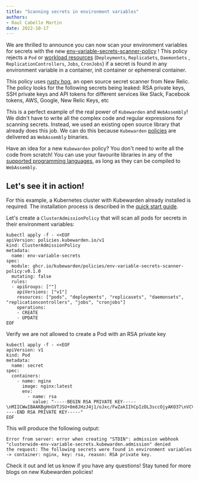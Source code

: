 ```yaml
---
title: "Scanning secrets in environment variables"
authors:
- Raul Cabello Martin
date: 2022-10-17
---
```


We are thrilled to announce you can now scan your environment variables for secrets with the new
[env-variable-secrets-scanner-policy](https://github.com/kubewarden/env-variable-secrets-scanner-policy) ! This policy rejects a `Pod`
or [workload resources](https://kubernetes.io/docs/concepts/workloads/) (`Deployments`, `ReplicaSets`, `DaemonSets`
, `ReplicationControllers`, `Jobs`, `CronJobs`) if a secret is found in any environment variable
in a container, init container or ephemeral container.

This policy uses [rusty hog](https://github.com/newrelic/rusty-hog), an open source secret scanner from New Relic. The
policy looks for the following secrets being leaked: RSA private keys, SSH private keys and API tokens for different
services like Slack, Facebook tokens, AWS, Google, New Relic Keys, etc

This is a perfect example of the real power of `Kubewarden` and `WebAssembly`! We didn't have to write all the complex
code and regular expressions for scanning secrets. Instead, we used an existing open source library that already
does this job. We can do this because `Kubewarden` [policies](https://docs.kubewarden.io/writing-policies) are delivered 
as `WebAssembly` binaries.

Have an idea for a new `Kubewarden` policy? You don't need to write all the code from scratch! You can use 
your favourite libraries in any of the [supported programming languages](https://docs.kubewarden.io/writing-policies), as long 
as they can be compiled to `WebAssembly`.

## Let's see it in action!

For this example, a Kubernetes cluster with Kubewarden already installed is required. The installation process is
described in the [quick start guide](https://docs.kubewarden.io/quick-start).

Let's create a `ClusterAdmissionPolicy` that will scan all pods for secrets in their environment variables:

```
kubectl apply -f - <<EOF
apiVersion: policies.kubewarden.io/v1
kind: ClusterAdmissionPolicy
metadata:
  name: env-variable-secrets
spec:
  module: ghcr.io/kubewarden/policies/env-variable-secrets-scanner-policy:v0.1.0
  mutating: false
  rules:
  - apiGroups: [""]
    apiVersions: ["v1"]
    resources: ["pods", "deployments", "replicasets", "daemonsets", "replicationcontrollers", "jobs", "cronjobs"]
    operations:
    - CREATE
    - UPDATE
EOF
```

Verify we are not allowed to create a Pod with an RSA private key

```
kubectl apply -f - <<EOF                                                                  
apiVersion: v1     
kind: Pod
metadata:
  name: secret
spec:
  containers:
    - name: nginx
      image: nginx:latest
      env:
        - name: rsa
          value: "-----BEGIN RSA PRIVATE KEY-----\nMIICWwIBAAKBgHnGVTJSU+8m8JHzJ4j1/oJxc/FwZakIIhCpIzDL3sccOjyAKO37\nVCVwKCXz871Uo+LBWhFoMVnJCEoPgZVJFPa+Om3693gdachdQpGXuMp6fmU8KHG5\nMfRxoc0tcFhLshg7luhUqu37hAp82pIySp+CnwrOPeHcpHgTbwkk+dufAgMBAAEC\ngYBXdoM0rHsKlx5MxadMsNqHGDOdYwwxVt0YuFLFNnig6/5L/ATpwQ1UAnVjpQ8Y\nmlVHhXZKcFqZ0VE52F9LOP1rnWUfAu90ainLC62X/aKvC1HtOMY5zf8p+Xq4WTeG\nmP4KxJakEZmk8GNaWvwp/bn480jxi9AkCglJzkDKMUt0MQJBAPFMBBxD0D5Um07v\nnffYrU2gKpjcTIZJEEcvbHZV3TRXb4sI4WznOk3WqW/VUo9N83T4BAeKp7QY5P5M\ntVbznhcCQQCBMeS2C7ctfWI8xYXZyCtp2ecFaaQeO3zCIuCcCqv+AyMQwX6GnzNW\nnVvAeDAcLkjhEqg6QW5NehcfilJbj2u5AkEA5Mk5oH8f5OmdtHN36Tb14wM5QGSo\n3i5Kk+RAR9dT/LvmlAJgkzyOyJz/XHz8Ycn8S2yZjXkHV7i+7utWiVJGEwJAOhXN\nh0+DHs+lkD8aK80EP8X5SQSzBeim8b2ukFl39G9Cn7DvCuWetk1vR/yBXNouaAr0\nWaS7S9gdd0/AMWws+QJAGjYTz7Ab9tLGT7zCTSHPzwk8m+gm4wMfChN4yAyr1kac\nTLzJZaNLjNmAfUu5azZTJ2LG9HR0B7jUyQm4aJ68hA==\n-----END RSA PRIVATE KEY-----"
EOF
```

This will produce the following output:

```
Error from server: error when creating "STDIN": admission webhook "clusterwide-env-variable-secrets.kubewarden.admission" denied
the request: The following secrets were found in environment variables -> container: nginx, key: rsa, reason: RSA private key. 
```

Check it out and let us know if you have any questions! Stay tuned for more blogs on new Kubewarden policies!
